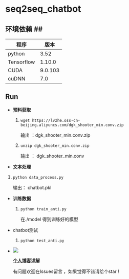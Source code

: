 # seq2seq_chatbot

## 环境依赖 ##

| 程序         | 版本      |
| ---------- | ------- |
| python     | 3.52    |
| Tensorflow | 1.10.0  |
| CUDA       | 9.0.103 |
| cuDNN      | 7.0     |



## Run

- **预料获取**

  1. `wget https://lvzhe.oss-cn-beijing.aliyuncs.com/dgk_shooter_min.conv.zip`

     输出 ：dgk_shooter_min.conv.zip

  2. `unzip dgk_shooter_min.conv.zip`

     输出 ： dgk_shooter_min.conv

-  **文本处理**

  1. `python data_process.py`

     输出： chatbot.pkl

- **训练数据**

  1. `python train_anti.py`

     在./model 得到训练好的模型

- chatbot测试

  1. `python test_anti.py`

- ![](https://ws3.sinaimg.cn/large/006tNbRwgy1fxo7n94nbfj30id0biacl.jpg)

  [**个人博客详解**](https://blog.csdn.net/hl791026701/article/details/84404901)

  有问题欢迎在Issues留言 ，如果觉得不错请给个star !
